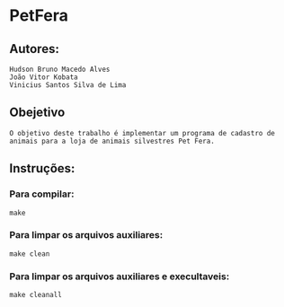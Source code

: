 # PetFera

## Autores: 
	Hudson Bruno Macedo Alves
	João Vitor Kobata
	Vinicius Santos Silva de Lima

## Obejetivo

	O objetivo deste trabalho é implementar um programa de cadastro de animais para a loja de animais silvestres Pet Fera.

## Instruções:

### Para compilar:

	make

### Para limpar os arquivos auxiliares:

    make clean

### Para limpar os arquivos auxiliares e execultaveis:

    make cleanall
